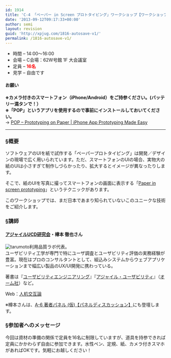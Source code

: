 ```yaml
---
id: 1914
title: 'C-4 「ペーパー in Screen プロトタイピング」ワークショップ【ワークショップ】'
date: '2013-09-12T09:17:33+00:00'
author: semi
layout: revision
guid: 'http://xpjug.com/1816-autosave-v1/'
permalink: /1816-autosave-v1/
---
```


- 時間 – 14:00〜16:00
- 会場 – C会場：62W号館 1F 大会議室
- 定員 – <span style="color:red; font-weight:bold;">16名</span>
- 見学 – 自由です

#### お願い

<span style="font-weight:bold;">※カメラ付きのスマートフォン（iPhone/Android）をご持参ください。(バッテリー満タンで！）  
※「POP」というアプリを使用するので事前にインストールしておいてください。  
</span> → [POP – Prototyping on Paper | iPhone App Prototyping Made Easy](http://popapp.in/)

---

### §概要

ソフトウェアのUIを紙で試作する「ペーパープロトタイピング」は開発／デザインの現場で広く用いられています。ただ、スマートフォンのUIの場合、実物大の紙のUIは小さすぎて制作しづらかったり、拡大するとイメージが異なったりします。

そこで、紙のUIを写真に撮ってスマートフォンの画面に表示する「[Paper in screen prototyping](http://uxmag.com/articles/paper-in-screen-prototyping)」というテクニックがあります。

このワークショップでは、まだ日本であまり知られていないこのユニークな技術をご紹介します。

### §講師

#### [アジャイルUCD研究会](https://sites.google.com/site/agileucdja/)・樽本 徹也さん

![tarumoto](http://xpjug.com/wp-content/uploads/2013/07/tarumoto.jpg)利用品質ラボ代表。  
ユーザビリティ工学が専門で特にユーザ調査とユーザビリティ評価の実務経験が豊富。現在はプロのコンサルタントとして、組込みシステムからウェブアプリケーションまで幅広い製品のUX/UI開発に携わっている。

著書は『[ユーザビリティエンジニアリング](http://www.amazon.co.jp/dp/4274201449/)』『[アジャイル・ユーザビリティ](http://www.amazon.co.jp/dp/4274211606/)』（[オーム社](http://www.ohmsha.co.jp/)）など。

Web：[人机交互論](http://www.usablog.jp/)

※樽本さんは、[A-6 著者パネル (仮)【パネルディスカッション】](http://xpjug.com/xp2013-contents-a6/)にも登壇します。

### §参加者へのメッセージ

今回は資材の準備の関係で定員を16名に制限していますが、道具を持参できれば定員にかかわらず自由に参加できます。水性ペン、定規、紙、カメラ付きスマホがあればOKです。気軽にお越しください！